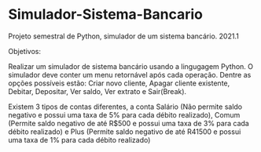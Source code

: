 # Simulador-Sistema-Bancario
Projeto semestral de Python, simulador de um sistema bancário.
2021.1

Objetivos: <br>

Realizar um simulador de sistema bancário usando a lingugagem Python. O simulador deve conter um menu retornável após cada operação. Dentre as opções possíveis estão: Criar novo cliente, Apagar cliente existente, Debitar, Depositar, Ver saldo, Ver extrato e Sair(Break).

Existem 3 tipos de contas diferentes, a conta Salário (Não permite saldo negativo e possui uma taxa de 5% para cada débito realizado), Comum (Permite saldo negativo de até R$500 e possui uma taxa de 3% para cada débito realizado) e Plus (Permite saldo negativo de até R41500 e possui uma taxa de 1% para cada débito realizado)
